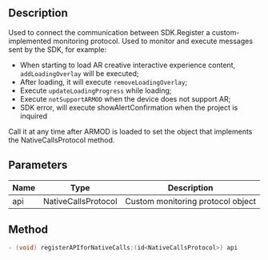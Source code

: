 ## Description

Used to connect the communication between SDK.Register a custom-implemented monitoring protocol. Used to monitor and execute messages sent by the SDK, for example:

- When starting to load AR creative interactive experience content, `addLoadingOverlay` will be executed;
- After loading, it will execute `removeLoadingOverlay`;
- Execute `updateLoadingProgress` while loading;
- Execute `notSupportARMOD` when the device does not support AR;
- SDK error, will execute showAlertConfirmation when the project is inquired

Call it at any time after ARMOD is loaded to set the object that implements the NativeCallsProtocol method.

## Parameters

| Name | Type                | Description                       |
| ---- | ------------------- | --------------------------------- |
| api  | NativeCallsProtocol | Custom monitoring protocol object |


## Method

```objectivec
- (void) registerAPIforNativeCalls:(id<NativeCallsProtocol>) api
```